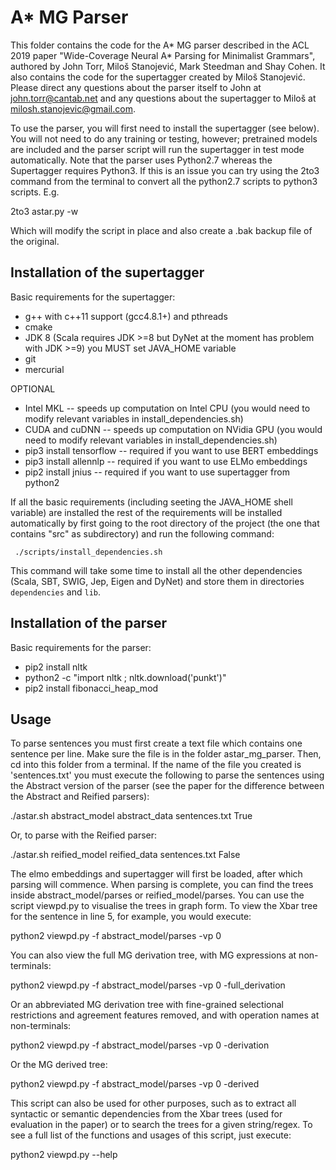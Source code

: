 A* MG Parser
=========

This folder contains the code for the A* MG parser described in the ACL 2019 paper "Wide-Coverage Neural A* Parsing for Minimalist Grammars", authored by John Torr, Miloš Stanojević, Mark Steedman and Shay Cohen.  It also contains the code for the supertagger created by Miloš Stanojević.  Please direct any questions about the parser itself to John at john.torr@cantab.net and any questions about the supertagger to Miloš at milosh.stanojevic@gmail.com.

To use the parser, you will first need to install the supertagger (see below).  You will not need to do any training or testing, however; pretrained models are included and the parser script will run the supertagger in test mode automatically. Note that the parser uses Python2.7 whereas the Supertagger requires Python3.  If this is an issue you can try using the 2to3 command from the terminal to convert all the python2.7 scripts to python3 scripts.  E.g.

2to3 astar.py -w

Which will modify the script in place and also create a .bak backup file of the original.

Installation of the supertagger
---------------

Basic requirements for the supertagger:
- g++ with c++11 support (gcc4.8.1+) and pthreads
- cmake
- JDK 8 (Scala requires JDK >=8 but DyNet at the moment has problem with JDK >=9) you MUST set JAVA_HOME variable
- git
- mercurial

OPTIONAL
- Intel MKL -- speeds up computation on Intel CPU (you would need to modify relevant variables in install_dependencies.sh)
- CUDA and cuDNN -- speeds up computation on NVidia GPU (you would need to modify relevant variables in install_dependencies.sh)
- pip3 install tensorflow      -- required if you want to use BERT embeddings
- pip3 install allennlp        -- required if you want to use ELMo embeddings
- pip2 install jnius           -- required if you want to use supertagger from python2

If all the basic requirements (including seeting the JAVA_HOME shell variable) are installed the rest
of the requirements will be installed automatically by first going to the root directory of the project
(the one that contains "src" as subdirectory) and run the following command:

     ./scripts/install_dependencies.sh

This command will take some time to install all the other dependencies (Scala, SBT, SWIG, Jep, Eigen and DyNet) and store them in directories `dependencies` and `lib`.

Installation of the parser
---------------

Basic requirements for the parser:

- pip2 install nltk
- python2 -c "import nltk ; nltk.download('punkt')"
- pip2 install fibonacci_heap_mod


Usage
----------

To parse sentences you must first create a text file which contains one sentence per line.  Make sure the file is in the folder astar_mg_parser.  Then, cd into this folder from a terminal.  If the name of the file you created is 'sentences.txt' you must execute the following to parse the sentences using the Abstract version of the parser (see the paper for the difference between the Abstract and Reified parsers):

./astar.sh abstract_model abstract_data sentences.txt True

Or, to parse with the Reified parser:

./astar.sh reified_model reified_data sentences.txt False

The elmo embeddings and supertagger will first be loaded, after which parsing will commence.  When parsing is complete, you can find the trees inside abstract_model/parses or reified_model/parses.  You can use the script viewpd.py to visualise the trees in graph form.  To view the Xbar tree for the sentence in line 5, for example, you would execute:

python2 viewpd.py -f abstract_model/parses -vp 0

You can also view the full MG derivation tree, with MG expressions at non-terminals:

python2 viewpd.py -f abstract_model/parses -vp 0 -full_derivation

Or an abbreviated MG derivation tree with fine-grained selectional restrictions and agreement features removed, and with operation names at non-terminals:

python2 viewpd.py -f abstract_model/parses -vp 0 -derivation

Or the MG derived tree:

python2 viewpd.py -f abstract_model/parses -vp 0 -derived

This script can also be used for other purposes, such as to extract all syntactic or semantic dependencies from the Xbar trees (used for evaluation in the paper) or to search the trees for a given string/regex.  To see a full list of the functions and usages of this script, just execute:

python2 viewpd.py --help


